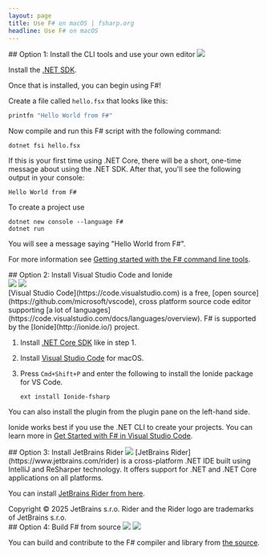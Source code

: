 ```yaml
---
layout: page
title: Use F# on macOS | fsharp.org
headline: Use F# on macOS
---
```


<div class="space-y-4 sm:space-y-8 lg:space-y-12">
<article markdown=1 class="prose-card">
## Option 1: Install the CLI tools and use your own editor
<img class="w-24 h-24 m-0" src="{{ '../../images/thumbs/NET_Core_Logo.svg' | relative_url }}" />

Install the [.NET SDK](https://dotnet.microsoft.com/download).

Once that is installed, you can begin using F#!

Create a file called `hello.fsx` that looks like this:

```fsharp
printfn "Hello World from F#"
```

Now compile and run this F# script with the following command:

```
dotnet fsi hello.fsx
```

If this is your first time using .NET Core, there will be a short, one-time message about using the .NET SDK. After that, you'll see the following output in your console:

```
Hello World from F#
```

To create a project use

```
dotnet new console --language F#
dotnet run
```

You will see a message saying "Hello World from F#".

For more information see [Getting started with the F# command line tools](https://docs.microsoft.com/dotnet/fsharp/get-started/get-started-command-line).

</article>

<article markdown=1 class="prose-card">
## Option 2: Install Visual Studio Code and Ionide
<div class="flex flex-row gap-4 items-center">
<img class="h-24 aspect-auto m-0" src="{{ '../../images/thumbs/Visual_Studio_Code_1.35_icon.svg' | relative_url }}" />
<i class="fa-solid fa-plus fa-xl"></i>
<img class="h-24 aspect-auto m-0" src="{{ '../../images/thumbs/ionide_logo.png' | relative_url }}" />
</div>
[Visual Studio Code](https://code.visualstudio.com) is a free, [open source](https://github.com/microsoft/vscode), cross platform source code editor
supporting [a lot of languages](https://code.visualstudio.com/docs/languages/overview).
F# is supported by the [Ionide](http://ionide.io/) project.

1.  Install [.NET Core SDK](https://dotnet.microsoft.com/download) like in step 1.

2.  Install [Visual Studio Code](https://code.visualstudio.com/download) for macOS.

3.  Press `Cmd+Shift+P` and enter the following to install the Ionide package for VS Code.

        ext install Ionide-fsharp

You can also install the plugin from the plugin pane on the left-hand side.

Ionide works best if you use the .NET CLI to create your projects. You can learn more in [Get Started with F# in Visual Studio Code](https://docs.microsoft.com/dotnet/fsharp/get-started/get-started-vscode).

</article>

<article markdown=1 class="prose-card">
## Option 3: Install JetBrains Rider
<img class="h-24 aspect-auto m-0" src="{{ "../../images/thumbs/Rider_icon.svg" | relative_url }}" />
[JetBrains Rider](https://www.jetbrains.com/rider) is a cross-platform .NET IDE built using IntelliJ and ReSharper technology. It offers support for .NET and .NET Core applications on all platforms.

You can install [JetBrains Rider from here](https://www.jetbrains.com/rider/download/).

  <figcaption class="text-xs text-pretty">
Copyright © 2025 JetBrains s.r.o. Rider and the Rider logo are trademarks of JetBrains s.r.o.
  </figcaption>

</article>

<article markdown=1 class="prose-card">
## Option 4: Build F# from source
<img class="h-24 aspect-auto m-0 dark:hidden" src="{{ "../../images/thumbs/github-mark.svg" | relative_url }}" />
<img class="h-24 aspect-auto m-0 hidden dark:block" src="{{ "../../images/thumbs/github-mark-white.svg" | relative_url }}" />

You can build and contribute to the F# compiler and library from [the source](https://github.com/dotnet/fsharp).

</article>
</div>
